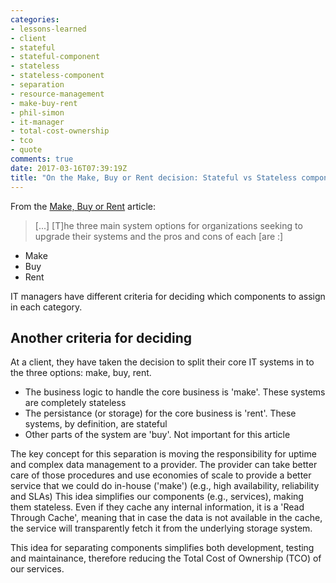 ```yaml
---
categories:
- lessons-learned
- client
- stateful
- stateful-component
- stateless
- stateless-component
- separation
- resource-management
- make-buy-rent
- phil-simon
- it-manager
- total-cost-ownership
- tco
- quote
comments: true
date: 2017-03-16T07:39:19Z
title: "On the Make, Buy or Rent decision: Stateful vs Stateless components"
---
```


From the [Make, Buy or Rent][mbr] article:

> [...] [T]he three main system options for organizations seeking to upgrade their systems and the pros and cons of each [are :]

  * Make
  * Buy
  * Rent

IT managers have different criteria for deciding which components to assign in each category.

## Another criteria for deciding

At a client, they have taken the decision to split their core IT systems in to the three options: make, buy, rent.

  * The business logic to handle the core business is 'make'. These systems are completely stateless
  * The persistance (or storage) for the core business is 'rent'. These systems, by definition, are stateful
  * Other parts of the system are 'buy'. Not important for this article

The key concept for this separation is moving the responsibility for uptime and complex data management to a provider. The provider can take better care of those procedures and use economies of scale to provide a better service that we could do in-house ('make') (e.g., high availability, reliability and SLAs)
This idea simplifies our components (e.g., services), making them stateless. Even if they cache any internal information, it is a 'Read Through Cache', meaning that in case the data is not available in the cache, the service will transparently fetch it from the underlying storage system.

This idea for separating components simplifies both development, testing and maintainance, therefore reducing the Total Cost of Ownership (TCO) of our services.

[mbr]: http://www.ittoday.info/Articles/Make_Buy_or_Rent.htm

